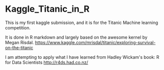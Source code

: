 # Kaggle_Titanic_in_R
This is my first kaggle submission, and it is for the Titanic Machine learning competition. 

It is done in R markdown and largely based on the awesome kernel by Megan Risdal.
https://www.kaggle.com/mrisdal/titanic/exploring-survival-on-the-titanic

I am attempting to apply what I have learned from Hadley Wickam's book: R for Data Scientists
http://r4ds.had.co.nz/

